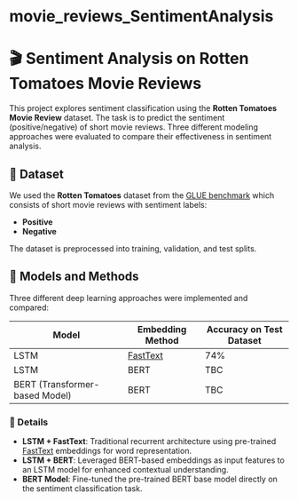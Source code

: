 # movie_reviews_SentimentAnalysis

# 🎬 Sentiment Analysis on Rotten Tomatoes Movie Reviews

This project explores sentiment classification using the **Rotten Tomatoes Movie Review** dataset. The task is to predict the sentiment (positive/negative) of short movie reviews. Three different modeling approaches were evaluated to compare their effectiveness in sentiment analysis.

## 📂 Dataset

We used the **Rotten Tomatoes** dataset from the [GLUE benchmark](https://gluebenchmark.com/tasks) which consists of short movie reviews with sentiment labels:

- **Positive**
- **Negative**

The dataset is preprocessed into training, validation, and test splits.

## 🧠 Models and Methods

Three different deep learning approaches were implemented and compared:

| Model                          | Embedding Method | Accuracy on Test Dataset |
|-------------------------------|------------------|----------|
| LSTM                          | [FastText](https://fasttext.cc/docs/en/english-vectors.html) | 74%      |
| LSTM                          | BERT             | TBC      |
| BERT (Transformer-based Model)| BERT             | TBC      |

### 🔧 Details

- **LSTM + FastText**: Traditional recurrent architecture using pre-trained [FastText](https://fasttext.cc/docs/en/english-vectors.html) embeddings for word representation.
- **LSTM + BERT**: Leveraged BERT-based embeddings as input features to an LSTM model for enhanced contextual understanding.
- **BERT Model**: Fine-tuned the pre-trained BERT base model directly on the sentiment classification task.

